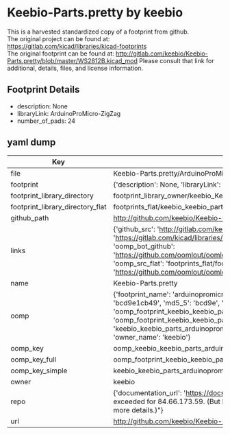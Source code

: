 # Keebio-Parts.pretty by keebio  
This is a harvested standardized copy of a footprint from github.  
The original project can be found at:  
https://gitlab.com/kicad/libraries/kicad-footprints  
The original footprint can be found at:
http://gitlab.com/keebio/Keebio-Parts.pretty/blob/master/WS2812B.kicad_mod
Please consult that link for additional, details, files, and license information.  
## Footprint Details
* description: None  
* libraryLink: ArduinoProMicro-ZigZag  
* number_of_pads: 24  
## yaml dump  
| Key | Value |  
| --- | --- |  
| file | Keebio-Parts.pretty/ArduinoProMicro-ZigZag.kicad_mod |  
| footprint | {'description': None, 'libraryLink': 'ArduinoProMicro-ZigZag', 'number_of_pads': 24} |  
| footprint_library_directory | footprint_library_owner/keebio_Keebio-Parts.pretty |  
| footprint_library_directory_flat | footprints_flat/keebio_keebio_parts_arduinopromicro_zigzag/working |  
| github_path | http://github.com/keebio/Keebio-Parts.pretty/blob/master/ArduinoProMicro-ZigZag.kicad_mod |  
| links | {'github_src': 'http://gitlab.com/keebio/Keebio-Parts.pretty/blob/master/WS2812B.kicad_mod', 'github_src_repo': 'https://gitlab.com/kicad/libraries/kicad-footprints', 'oomp_bot': 'footprints/keebio_keebio_parts_arduinopromicro_zigzag/working', 'oomp_bot_github': 'https://github.com/oomlout/oomlout_oomp_footprint_bot/tree/main/footprints/keebio_keebio_parts_arduinopromicro_zigzag/working', 'oomp_src_flat': 'footprints_flat/footprints_flat/keebio_keebio_parts_arduinopromicro_zigzag/working', 'oomp_src_flat_github': 'https://github.com/oomlout/oomlout_oomp_footprint_src/tree/main/footprints_flat/keebio_keebio_parts_arduinopromicro_zigzag/working'} |  
| name | Keebio-Parts.pretty |  
| oomp | {'footprint_name': 'arduinopromicro_zigzag', 'library_name': 'keebio_parts', 'md5': 'bcd9e1cb495573b71441b06ba7111ec7', 'md5_10': 'bcd9e1cb49', 'md5_5': 'bcd9e', 'md5_6': 'bcd9e1', 'oomp_key': 'oomp_keebio_keebio_parts_arduinopromicro_zigzag', 'oomp_key_extra': 'oomp_footprint_keebio_keebio_parts_arduinopromicro_zigzag', 'oomp_key_full': 'oomp_footprint_keebio_keebio_parts_arduinopromicro_zigzag_bcd9e1', 'oomp_key_simple': 'keebio_keebio_parts_arduinopromicro_zigzag', 'original_filename': 'Keebio-Parts.pretty/ArduinoProMicro-ZigZag.kicad_mod', 'owner_name': 'keebio'} |  
| oomp_key | oomp_keebio_keebio_parts_arduinopromicro_zigzag |  
| oomp_key_full | oomp_footprint_keebio_keebio_parts_arduinopromicro_zigzag |  
| oomp_key_simple | keebio_keebio_parts_arduinopromicro_zigzag |  
| owner | keebio |  
| repo | {'documentation_url': 'https://docs.github.com/rest/overview/resources-in-the-rest-api#rate-limiting', 'message': "API rate limit exceeded for 84.66.173.59. (But here's the good news: Authenticated requests get a higher rate limit. Check out the documentation for more details.)"} |  
| url | http://github.com/keebio/Keebio-Parts.pretty |  

